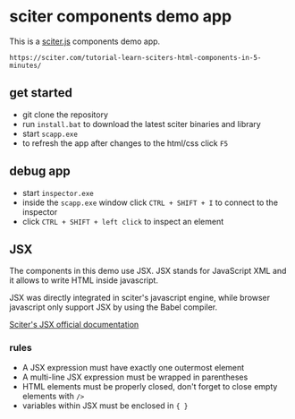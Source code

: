 # sciter components demo app

This is a [sciter.js](https://sciter.com/) components demo app.

    https://sciter.com/tutorial-learn-sciters-html-components-in-5-minutes/

## get started

- git clone the repository
- run `install.bat` to download the latest sciter binaries and library
- start `scapp.exe`
- to refresh the app after changes to the html/css click `F5`

## debug app

- start `inspector.exe`
- inside the `scapp.exe` window click `CTRL + SHIFT + I` to connect to the inspector
- click `CTRL + SHIFT + left click` to inspect an element

## JSX

The components in this demo use JSX. JSX stands for JavaScript XML and it allows to write HTML inside javascript.

JSX was directly integrated in sciter's javascript engine, while browser javascript only support JSX by using the Babel compiler.

[Sciter's JSX official documentation](https://github.com/c-smile/quickjspp/blob/master/doc/jsx.md)

### rules

- A JSX expression must have exactly one outermost element
- A multi-line JSX expression must be wrapped in parentheses
- HTML elements must be properly closed, don't forget to close empty elements with `/>`
- variables within JSX must be enclosed in `{ }`
